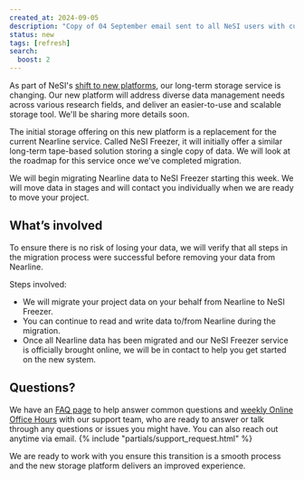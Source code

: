 ```yaml
---
created_at: 2024-09-05
description: "Copy of 04 September email sent to all NeSI users with current Nearline allocations"
status: new
tags: [refresh]
search:
  boost: 2
---
```


As part of NeSI's [shift to new platforms](https://www.nesi.org.nz/platform-refresh), our long-term storage service is changing. Our new platform will address diverse data management needs across various research fields, and deliver an easier-to-use and scalable storage tool. We'll be sharing more details soon.

The initial storage offering on this new platform is a replacement for the current Nearline service. Called NeSI Freezer, it will initially offer a similar long-term tape-based solution storing a single copy of data. We will look at the roadmap for this service once we've completed migration.

We will begin migrating Nearline data to NeSI Freezer starting this week. We will move data in stages and will contact you individually when we are ready to move your project.

## What’s involved

To ensure there is no risk of losing your data, we will verify that all steps in the migration process were successful before removing your data from Nearline.

Steps involved:

- We will migrate your project data on your behalf from Nearline to NeSI Freezer.
- You can continue to read and write data to/from Nearline during the migration.
- Once all Nearline data has been migrated and our NeSI Freezer service is officially brought online, we will be in contact to help you get started on the new system.

## Questions?

We have an [FAQ page](Common_questions_about_the_platform_refresh.md) to help answer common questions and
[weekly Online Office Hours](Weekly_Online_Office_Hours.md) with our support team, who are ready to answer or talk through any questions or issues you might have. You can also reach out anytime via email.
{% include "partials/support_request.html" %}

We are ready to work with you ensure this transition is a smooth process and the new storage platform delivers an improved experience.
